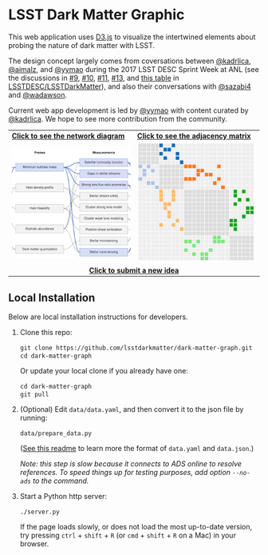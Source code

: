 # LSST Dark Matter Graphic

This web application uses [D3.js](https://d3js.org/) to visualize the intertwined elements about probing the nature of dark matter with LSST.

The design concept largely comes from coversations between
[@kadrlica](https://github.com/kadrlica),
[@aimalz](https://github.com/aimalz), and
[@yymao](https://yymao.github.io/)
during the 2017 LSST DESC Sprint Week at ANL (see the discussions in
[#9](https://github.com/LSSTDESC/LSSTDarkMatter/issues/9),
[#10](https://github.com/LSSTDESC/LSSTDarkMatter/issues/10),
[#11](https://github.com/LSSTDESC/LSSTDarkMatter/issues/11),
[#13](https://github.com/LSSTDESC/LSSTDarkMatter/issues/13), and
[this table](https://github.com/LSSTDESC/LSSTDarkMatter/blob/master/table.md) in
[LSSTDESC/LSSTDarkMatter](https://github.com/LSSTDESC/LSSTDarkMatter)),
and also their conversations with
[@sazabi4](https://github.com/sazabi4) and
[@wadawson](https://github.com/wadawson).

Current web app development is led by [@yymao](https://yymao.github.io/)
with content curated by [@kadrlica](https://github.com/kadrlica).
We hope to see more contribution from the community.

<table>
  <tr>
    <td><b><a href=https://lsstdarkmatter.github.io/dark-matter-graph/network.html>Click to see the network diagram</a></b></td>
    <td><b><a href=https://lsstdarkmatter.github.io/dark-matter-graph/matrix.html>Click to see the adjacency matrix</a></b></td>
  </tr>
  <tr/>
  <tr>
    <td><a href="https://lsstdarkmatter.github.io/dark-matter-graph/network.html"><img src="static/thumbnail_network.png" width="250"/></a></td>
    <td><a href="https://lsstdarkmatter.github.io/dark-matter-graph/matrix.html"><img src="static/thumbnail_matrix.png" width="250"/></a></td>
  </tr>
  <tr/>
  <tr>
    <td colspan="2" align="center"><b><a href=https://docs.google.com/forms/d/e/1FAIpQLSfkUCE7o8cqQQV9PFki484sSqRzelTDEk1SXtwb7I2d4gxxTw/viewform>Click to submit a new idea</a></b></td>
  </tr>
</table>

## Local Installation

Below are local installation instructions for developers.

1. Clone this repo:
   ```
   git clone https://github.com/lsstdarkmatter/dark-matter-graph.git
   cd dark-matter-graph
   ```
   Or update your local clone if you already have one:
   ```
   cd dark-matter-graph
   git pull
   ```

2. (Optional) Edit `data/data.yaml`, and then convert it to the json file by running:
   ```
   data/prepare_data.py
   ```
   ([See this readme](data/README.md) to learn more the format of `data.yaml` and `data.json`.)

   _Note: this step is slow because it connects to ADS online to resolve references.
   To speed things up for testing purposes, add option `--no-ads` to the command._

3. Start a Python http server:
   ```
   ./server.py
   ```
   If the page loads slowly, or does not load the most up-to-date version,
   try pressing `ctrl` + `shift` + `R` (or `cmd` + `shift` + `R` on a Mac)
   in your browser.